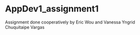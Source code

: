 # AppDev1_assignment1

Assignment done cooperatively by Eric Wou and Vanessa Yngrid Chuquitaipe Vargas
